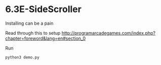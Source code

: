 # 6.3E-SideScroller
Installing can be a pain

Read through this to setup
http://programarcadegames.com/index.php?chapter=foreword&lang=en#section_0

Run
```
python3 demo.py
```

